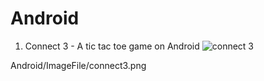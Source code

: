 # Android

1. Connect 3 - A tic tac toe game on Android
![connect 3](../ImageFile/connect3.png)

Android/ImageFile/connect3.png
